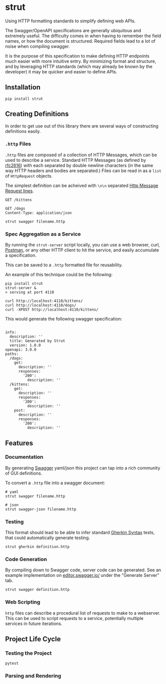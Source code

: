 # strut

Using HTTP formatting standards to simplify defining web APIs.

The Swagger/OpenAPI specifications are generally ubiquitous and extremely useful.  The 
difficulty comes in when having to remember the field names, or how the document
is structured.  Required fields lead to a lot of noise when compiling swagger.

It is the purpose of this specification to make defining HTTP endpoints much easier with more intuitive entry.  By minimizing format and structure, and by leveraging HTTP standards (which may already be known by the developer) it may be quicker and easier
to define APIs.

## Installation

```
pip install strut
```

## Creating Definitions

In order to get use out of this library there are several ways of constructing definitions easily.

### `.http` Files

`.http` files are composed of a collection of HTTP Messages, which can be used 
to describe a service.  Standard HTTP Messages (as defined by 
[rfc2616](https://tools.ietf.org/html/rfc2616)) with each separated by double newline characters (in the same way HTTP headers and bodies are separated.)  Files can be read in as a `list` of `HttpRequest` objects.

The simplest definition can be acheived with `\n\n` separated [Http Message Request lines](https://tools.ietf.org/html/rfc2616#section-4).

```
GET /kittens

GET /dogs
Content-Type: application/json

```

```
strut swagger filename.http
```

### Spec Aggregation as a Service

By running the `strut-server` script locally, you can use a web browser, curl, [Postman](https://www.getpostman.com/), or any other HTTP client to hit the service, and easily accumulate a specification.  

This can be saved to a `.http` formatted file for reusability.

An example of this technique could be the following:

```
pip install strut
strut-server &
> serving at port 4110

curl http://localhost:4110/kittens/
curl http://localhost:4110/dogs/
curl -XPOST http://localhost:4110/kittens/
```

This would generate the following swagger specification:

```

info:
  description: ''
  title: Generated by Strut
  version: 1.0.0
openapi: 3.0.0
paths:
  /dogs:
    get:
      description: ''
      responses:
        '200':
          description: ''
  /kittens:
    get:
      description: ''
      responses:
        '200':
          description: ''
    post:
      description: ''
      responses:
        '200':
          description: ''

```

## Features

### Documentation

By generating [Swagger](https://swagger.io/) yaml/json this project can tap into a rich
community of GUI definitions.

To convert a `.http` file into a swagger document:

```
# yaml
strut swagger filename.http

# json 
strut swagger-json filename.http

```

### Testing

This format should lead to be able to infer standard [Gherkin Syntax](https://docs.cucumber.io/gherkin/)
tests, that could automatically generate testing.

```
strut gherkin definition.http
```

### Code Generation

By compiling down to Swagger code, server code can be generated.  See an example implementation on 
[editor.swagger.io/](http://editor.swagger.io/) under the "Generate Server" tab.

```
strut swagger definition.http
```

### Web Scripting

`http` files can describe a procedural list of requests to make to a webserver. 
This can be used to script requests to a service, potentially multiple services 
in future iterations.

## Project Life Cycle

### Testing the Project

```
pytest
```

### Parsing and Rendering
